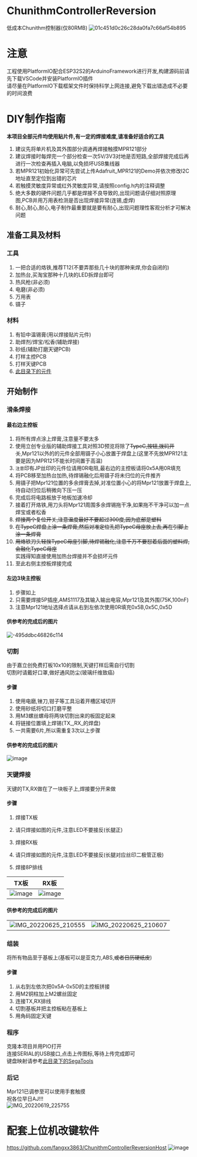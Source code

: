 # ChunithmControllerReversion  
低成本Chunithm控制器(仅80RMB)
![01c451d0c26c28da0fa7c66af54b895](https://user-images.githubusercontent.com/48589001/174531189-dbdf7255-bfd1-4cbe-8069-07f8f9f01af1.jpg)

# 注意  
工程使用PlatformIO配合ESP32S2的ArduinoFramework进行开发,构建源码前请先下载VSCode并安装PlatformIO插件  
请尽量在PlatformIO下载框架文件时保持科学上网连接,避免下载出错造成不必要的时间浪费  

# DIY制作指南  
**本项目全部元件均使用贴片件,有一定的焊接难度,请准备好适合的工具**  
1. 建议先将单片机及其外围部分调通再焊接触摸MPR121部分  
2. 建议焊接时每焊完一个部分检查一次5V/3V3对地是否短路,全部焊接完成后再进行一次检查再插入电脑,以免损坏USB集线器  
3. 若MPR121初始化异常可先尝试上传Adafruit_MPR121的Demo并依次修改I2C地址直至定位到出错的芯片  
4. 若触摸灵敏度异常或红外灵敏度异常,请按照config.h内的注释调整  
5. 绝大多数的硬件问题几乎都是焊接不良导致的,出现问题请仔细对照原理图,PCB并用万用表检测是否出现焊接异常(连锡,虚焊)  
6. 耐心,耐心,耐心,电子制作最重要就是要有耐心,出现问题理性客观分析才可解决问题  

## 准备工具及材料  
### 工具  
1. 一把合适的烙铁,推荐T12(不要弄那些几十块的那种来焊,你会自闭的)  
2. 加热台,买淘宝那种十几块的LED拆焊台即可  
3. 热风枪(非必须)
4. 电磨(非必须)
5. 万用表
6. 镊子

### 材料  
1. 有铅中温锡膏(用以焊接贴片元件)
2. 助焊剂/焊宝/松香(辅助焊接)
3. 砂纸(辅助打磨天键PCB)
4. 打样主控PCB
5. 打样天键PCB
6. [此目录下的元件](https://github.com/fangxx3863/ChunithmControllerReversion/tree/main/extra)

## 开始制作  
### 滑条焊接  
#### 最右边主控板
1. 将所有焊点涂上焊膏,注意量不要太多  
2. 使用立创专业版的辅助焊接工具对照3D预览将除了~~TypeC,按钮,拨码开关~~,Mpr121以外的的元件全部用镊子小心放置于焊盘上(这里不先放MPR121主要是因为MPR121不能长时间置于高温)  
3. `注意`印有JP丝印的元件位请用0R电阻,最右边的主控板请将0x5A用0R填充  
4. 将PCB移至加热台加热,待焊锡融化后用镊子将未归位的元件推齐  
5. 用镊子把Mpr121位置的多余焊膏去掉,对准位置小心的将Mpr121放置于焊盘上,待自动归位后稍微向下压一压  
6. 完成后将电路板放于地板加速冷却  
7. 接着打开烙铁,用刀头将Mpr121周围多余焊锡拖干净,如果拖不干净可以加一点焊宝或者松香  
8. ~~焊接两个复位开关,注意温度最好不要超过300度,因为底部是塑料~~  
9. ~~在TypeC焊盘上涂一条焊膏,然后对准定位孔把TypeC母座放上去,再在引脚上涂一条焊膏~~  
10. ~~用烙铁刀头轻挨TypeC母座引脚,待焊锡融化,注意千万不要怼着后面的塑料焊,会融化TypeC母座~~   
实践得知直接使用加热台焊接并不会损坏元件  
11. 至此右侧主控板焊接完成

#### 左边3块主控板  
1. 步骤如上
2. 只需要焊接5P插座,AMS1117及其输入输出电容,Mpr121及其外围(75K,100nF)
3. 注意Mpr121地址选择点请从右到左依次使用0R填充0x5B,0x5C,0x5D

#### 供参考的完成后的图片   
![-495ddbc46826c114](https://user-images.githubusercontent.com/48589001/175773574-3582a1a7-644c-4c94-888d-0baa1c2bde74.jpg)

### 切割  
由于嘉立创免费打板10x10的限制,天键打样后需自行切割  
切割时请戴好口罩,做好通风防尘(玻璃纤维致癌)  

#### 步骤  
1. 使用电磨,锉刀,钳子等工具沿着开槽区域切开  
2. 使用砂纸将切口打磨平整  
3. 用M3螺丝螺母将两块切割出来的板固定起来  
4. 将链接位置填上焊锡(TX_,RX_的焊盘)  
5. 一共需要6片,所以需重复3次以上步骤  

#### 供参考的完成后的图片  
![image](https://user-images.githubusercontent.com/48589001/175773887-1db5d24e-37e9-4a01-ae09-b537d3138cfe.png)

### 天键焊接  
天键的TX,RX做在了一块板子上,焊接要分开来做
#### 步骤  
1. 焊接TX板
2. 请只焊接如图的元件,注意LED不要接反(长腿正)  

3. 焊接RX板
4. 请只焊接如图的元件,注意LED不要接反(长腿对应丝印二极管正极)  

5. 焊接8P排线

|TX板|RX板|
|--|--|
| ![image](https://user-images.githubusercontent.com/48589001/175774249-f796644b-7e97-4a42-ba95-194261c5f39f.png)  | ![image](https://user-images.githubusercontent.com/48589001/175774557-cf5d54c1-225d-42f8-a84e-1c6afd232392.png) |

#### 供参考的完成后的图片  
|||
|--|--|
| ![IMG_20220625_210555](https://user-images.githubusercontent.com/48589001/175774754-1382e351-0c62-4e46-b387-3400e5231a4f.jpg) | ![IMG_20220625_210607](https://user-images.githubusercontent.com/48589001/175774760-62d6334d-a372-413a-8dae-9a8e012174cc.jpg) |

### 组装  
将所有物品至于基板上(基板可以是亚克力,ABS,~~或者日历硬纸皮~~)
#### 步骤  
1. 从右到左依次把0x5A-0x5D的主控板拼接  
2. 用M2铜柱加上M2螺丝固定
3. 连接TX,RX排线
4. 切割基板并把主控板粘在基板上
5. 用角码固定天键

### 程序  
克隆本项目并用PIO打开  
连接SERIAL的USB接口,点击上传图标,等待上传完成即可  
键盘映射请参考[此目录下的SegaTools](https://github.com/fangxx3863/ChunithmControllerReversion/tree/main/extra)  

### 后记  
Mpr121已调参至可以使用手套触摸  
祝各位早日AJ!!!  
![IMG_20220619_225755](https://user-images.githubusercontent.com/48589001/175777178-d6c7cfee-5464-4fc4-aea8-1edbff9c0c26.jpg)


# 配套上位机改键软件 
https://github.com/fangxx3863/ChunithmControllerReversionHost
![image](https://user-images.githubusercontent.com/48589001/174819279-b126e2a4-ecf0-4bac-9959-3cc2d2d13013.png)
